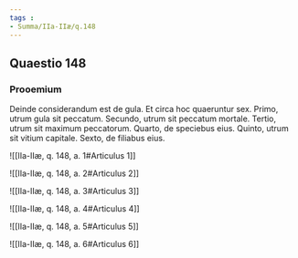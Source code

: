 ```yaml
---
tags : 
- Summa/IIa-IIæ/q.148
---
```


## Quaestio 148

### Prooemium

Deinde considerandum est de gula. Et circa hoc quaeruntur sex. Primo, utrum gula sit peccatum. Secundo, utrum sit peccatum mortale. Tertio, utrum sit maximum peccatorum. Quarto, de speciebus eius. Quinto, utrum sit vitium capitale. Sexto, de filiabus eius.

![[IIa-IIæ, q. 148, a. 1#Articulus 1]]

![[IIa-IIæ, q. 148, a. 2#Articulus 2]]

![[IIa-IIæ, q. 148, a. 3#Articulus 3]]

![[IIa-IIæ, q. 148, a. 4#Articulus 4]]

![[IIa-IIæ, q. 148, a. 5#Articulus 5]]

![[IIa-IIæ, q. 148, a. 6#Articulus 6]]


